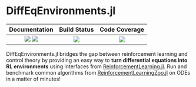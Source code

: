 # DiffEqEnvironments.jl

| **Documentation**                                                               | **Build Status**      | **Code Coverage**               |
|:-------------------------------------------------------------------------------:|:---------------------:|:-------------------------------:|
| [![][docs-stable-img]][docs-stable-url] [![][docs-latest-img]][docs-latest-url] | [![][ci-img]][ci-url] | [![][codecov-img]][codecov-url] |

DiffEqEnvironments.jl bridges the gap between reinforcement learning and control theory by providing an easy way to **turn differential equations into RL environments** using interfaces from [ReinforcementLearning.jl](https://juliareinforcementlearning.org). Run and benchmark common algorithms from [ReinforcementLearningZoo.jl](https://github.com/JuliaReinforcementLearning/ReinforcementLearningZoo.jl) on ODEs in a matter of minutes!


[docs-stable-img]: https://img.shields.io/badge/docs-stable-blue.svg
[docs-stable-url]: https://adrhill.github.io/DiffEqEnvironments.jl/stable

[docs-latest-img]: https://img.shields.io/badge/docs-dev-blue.svg
[docs-latest-url]: https://adrhill.github.io/DiffEqEnvironments.jl/dev

[ci-img]: https://github.com/adrhill/DiffEqEnvironments.jl/workflows/CI/badge.svg
[ci-url]: https://github.com/adrhill/DiffEqEnvironments.jl/actions

[codecov-img]: https://codecov.io/gh/adrhill/DiffEqEnvironments.jl/branch/master/graph/badge.svg
[codecov-url]: https://codecov.io/gh/adrhill/DiffEqEnvironments.jl